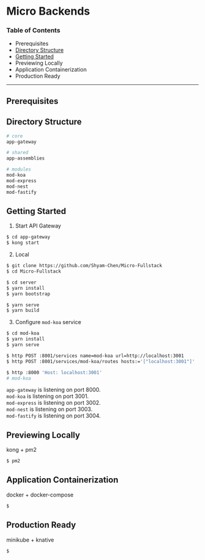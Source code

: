# Micro Backends

### Table of Contents

- Prerequisites
- [Directory Structure](#directory-structure)
- [Getting Started](#getting-started)
- Previewing Locally
- Application Containerization
- Production Ready

---

## Prerequisites

## Directory Structure

```sh
# core
app-gateway

# shared
app-assemblies

# modules
mod-koa
mod-express
mod-nest
mod-fastify
```

## Getting Started

1. Start API Gateway

```sh
$ cd app-gateway
$ kong start
```

2. Local

```sh
$ git clone https://github.com/Shyam-Chen/Micro-Fullstack
$ cd Micro-Fullstack

$ cd server
$ yarn install
$ yarn bootstrap

$ yarn serve
$ yarn build
```

3. Configure `mod-koa` service

```sh
$ cd mod-koa
$ yarn install
$ yarn serve
```

```sh
$ http POST :8001/services name=mod-koa url=http://localhost:3001
$ http POST :8001/services/mod-koa/routes hosts:='["localhost:3001"]'

$ http :8000 'Host: localhost:3001'
# mod-koa
```

`app-gateway` is listening on port 8000.<br>
`mod-koa` is listening on port 3001.<br>
`mod-express` is listening on port 3002.<br>
`mod-nest` is listening on port 3003.<br>
`mod-fastify` is listening on port 3004.

## Previewing Locally

kong + pm2

```sh
$ pm2
```

## Application Containerization

docker + docker-compose

```sh
$
```

## Production Ready

minikube + knative

```sh
$
```
